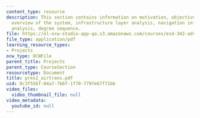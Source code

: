 ```yaml
---
content_type: resource
description: This section contains information on motivation, objective of the project,
  overview of the system, infrastructure layer analysis, navigation infrastructure
  analysis, degree sequence.
file: https://ol-ocw-studio-app-qa.s3.amazonaws.com/courses/esd-342-advanced-system-architecture-spring-2006/0c3f556f04a77b6f1f707797e67f71bb_pres2_airtrans.pdf
file_type: application/pdf
learning_resource_types:
- Projects
ocw_type: OCWFile
parent_title: Projects
parent_type: CourseSection
resourcetype: Document
title: pres2_airtrans.pdf
uid: 0c3f556f-04a7-7b6f-1f70-7797e67f71bb
video_files:
  video_thumbnail_file: null
video_metadata:
  youtube_id: null
---
```

